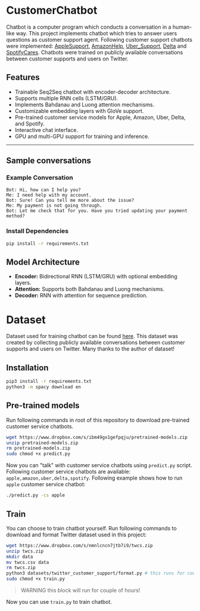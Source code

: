 # CustomerChatbot
Chatbot is a computer program which conducts a conversation in a human-like way. This project implements chatbot which 
tries to answer users questions as customer support agent. Following customer support chatbots were implemented: 
[AppleSupport](https://twitter.com/AppleSupport), [AmazonHelp](https://twitter.com/AmazonHelp), 
[Uber_Support](https://twitter.com/Uber_Support), [Delta](https://twitter.com/Delta) and 
[SpotifyCares](https://twitter.com/SpotifyCares). Chatbots were trained on publicly available conversations between 
customer supports and users on Twitter.

## Features
- Trainable Seq2Seq chatbot with encoder-decoder architecture.  
- Supports multiple RNN cells (LSTM/GRU).  
- Implements Bahdanau and Luong attention mechanisms.  
- Customizable embedding layers with GloVe support.  
- Pre-trained customer service models for Apple, Amazon, Uber, Delta, and Spotify.  
- Interactive chat interface.  
- GPU and multi-GPU support for training and inference.  

---

## Sample conversations
### Example Conversation
```
Bot: Hi, how can I help you?  
Me: I need help with my account.  
Bot: Sure! Can you tell me more about the issue?  
Me: My payment is not going through.  
Bot: Let me check that for you. Have you tried updating your payment method?  
```

### Install Dependencies
```bash
pip install -r requirements.txt
```

## Model Architecture
- **Encoder:** Bidirectional RNN (LSTM/GRU) with optional embedding layers.  
- **Attention:** Supports both Bahdanau and Luong mechanisms.  
- **Decoder:** RNN with attention for sequence prediction. 

# Dataset 
Dataset used for training chatbot can be found 
[here](https://www.kaggle.com/thoughtvector/customer-support-on-twitter/data). This dataset was created by collecting 
publicly available conversations between customer supports and users on Twitter. Many thanks to the author of dataset!

## Installation 
```bash
pip3 install -r requirements.txt
python3 -m spacy download en
```

## Pre-trained models
Run following commands in root of this repository to download pre-trained customer service chatbots.

```bash
wget https://www.dropbox.com/s/ibm49gx1gefpqju/pretrained-models.zip
unzip pretrained-models.zip
rm pretrained-models.zip
sudo chmod +x predict.py
```

Now you can "talk" with customer service chatbots using `predict.py` script. Following customer service chatbots are 
available: `apple,amazon,uber,delta,spotify`. Following example shows how to run `apple` customer service chatbot:
```bash
./predict.py -cs apple
```

## Train
You can choose to train chatbot yourself. Run following commands to download and format Twitter dataset used in this 
project:
```bash
wget https://www.dropbox.com/s/nmnlcncn7jtb7i9/twcs.zip
unzip twcs.zip
mkdir data
mv twcs.csv data
rm twcs.zip
python3 datasets/twitter_customer_support/format.py # this runs for couple of hours
sudo chmod +x train.py
```
> WARNING this block will run for couple of hours!

Now you can use `train.py` to train chatbot.
